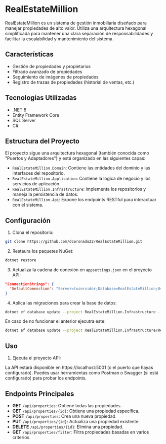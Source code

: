 
# RealEstateMillion

RealEstateMillion es un sistema de gestión inmobiliaria diseñado para manejar propiedades de alto valor. Utiliza una arquitectura hexagonal simplificada para mantener una clara separación de responsabilidades y facilitar la escalabilidad y mantenimiento del sistema.

## Características

- Gestión de propiedades y propietarios
- Filtrado avanzado de propiedades
- Seguimiento de imágenes de propiedades
- Registro de trazas de propiedades (historial de ventas, etc.)

## Tecnologías Utilizadas

- .NET 8
- Entity Framework Core
- SQL Server
- C#

## Estructura del Proyecto

El proyecto sigue una arquitectura hexagonal (también conocida como "Puertos y Adaptadores") y está organizado en las siguientes capas:

- `RealEstateMillion.Domain`: Contiene las entidades del dominio y las interfaces del repositorio.
- `RealEstateMillion.Application`: Contiene la lógica de negocio y los servicios de aplicación.
- `RealEstateMillion.Infrastructure`: Implementa los repositorios y maneja la persistencia de datos.
- `RealEstateMillion.Api`: Expone los endpoints RESTful para interactuar con el sistema.

## Configuración

1. Clona el repositorio:

```bash
git clone https://github.com/dcoronado22/RealEstateMillion.git
```

2. Restaura los paquetes NuGet:

```bash
dotnet restore
```

3. Actualiza la cadena de conexión en `appsettings.json` en el proyecto API:

```json
"ConnectionStrings": {
  "DefaultConnection": "Server=tuservidor;Database=RealEstateMillion;User Id=tuusuario;Password=tucontraseña;"
}
```

4. Aplica las migraciones para crear la base de datos:

```bash
dotnet ef database update --project RealEstateMillion.Infrastructure --startup-project RealEstateMillion.Api
```

En caso de no funcionar el anterior ejecutra este:

```bash
dotnet ef database update --project RealEstateMillion.Infrastructure/RealEstateMillion.Infrastructure.csproj --startup-project RealStateMillion.Api/RealStateMillion.Api.csproj
```

## Uso

1. Ejecuta el proyecto API:

La API estará disponible en https://localhost:5001 (o el puerto que hayas configurado).
Puedes usar herramientas como Postman o Swagger (si está configurado) para probar los endpoints.

## Endpoints Principales

- **GET** `/api/properties`: Obtiene todas las propiedades.
- **GET** `/api/properties/{id}`: Obtiene una propiedad específica.
- **POST** `/api/properties`: Crea una nueva propiedad.
- **PUT** `/api/properties/{id}`: Actualiza una propiedad existente.
- **DELETE** `/api/properties/{id}`: Elimina una propiedad.
- **GET** `/api/properties/filter`: Filtra propiedades basadas en varios criterios.

